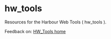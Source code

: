 # hw_tools

Resources for the Harbour Web Tools ( hw_tools ).

Feedback on: <a href="https://www.hw_tools.com"> HW_Tools home </a>

